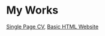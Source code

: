 <h1> My Works </h1>

<a href="https://roadmap.sh/projects/single-page-cv">Single Page CV</a>,
<a href="https://roadmap.sh/projects/basic-html-website">Basic HTML Website</a>

